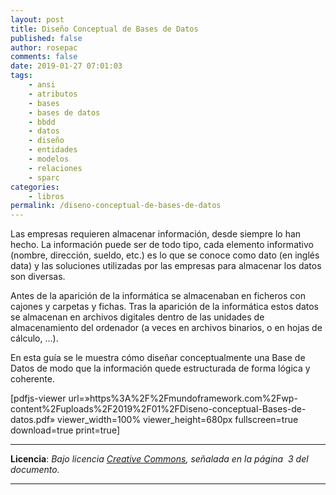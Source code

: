 ```yaml
---
layout: post
title: Diseño Conceptual de Bases de Datos
published: false
author: rosepac
comments: false
date: 2019-01-27 07:01:03
tags:
    - ansi
    - atributos
    - bases
    - bases de datos
    - bbdd
    - datos
    - diseño
    - entidades
    - modelos
    - relaciones
    - sparc
categories:
    - libros
permalink: /diseno-conceptual-de-bases-de-datos
---
```

Las empresas requieren almacenar información, desde siempre lo han hecho. La información puede ser de todo tipo, cada elemento informativo (nombre, dirección, sueldo, etc.) es lo que se conoce como dato (en inglés data) y las soluciones utilizadas por las empresas para almacenar los datos son diversas.

Antes de la aparición de la informática se almacenaban en ficheros con cajones y carpetas y fichas. Tras la aparición de la informática estos datos se almacenan en archivos digitales dentro de las unidades de almacenamiento del ordenador (a veces en archivos binarios, o en hojas de cálculo, &#8230;).

En esta guía se le muestra cómo diseñar conceptualmente una Base de Datos de modo que la información quede estructurada de forma lógica y coherente.

[pdfjs-viewer url=&#187;https%3A%2F%2Fmundoframework.com%2Fwp-content%2Fuploads%2F2019%2F01%2FDiseno-conceptual-Bases-de-datos.pdf&#187; viewer\_width=100% viewer\_height=680px fullscreen=true download=true print=true]

* * *

**Licencia**: _Bajo licencia [Creative Commons][1], señalada en la página  3 del documento._

* * *

&nbsp;

 [1]: http://creativecommons.org/licenses/by-nc-sa/2.0/legalcode